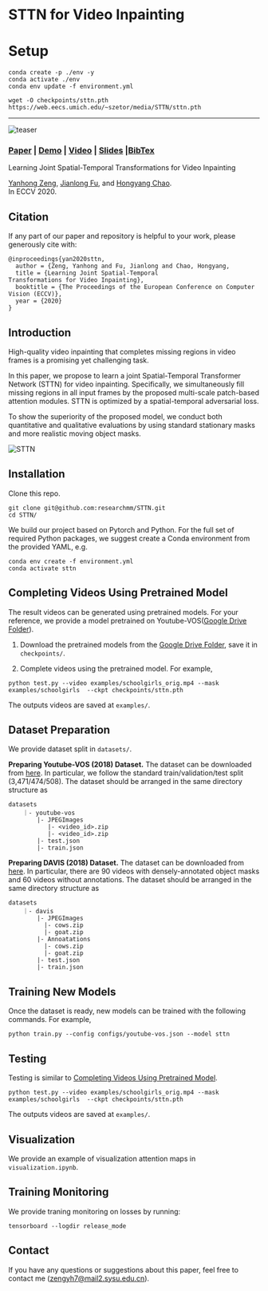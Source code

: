 # STTN for Video Inpainting

# Setup

```
conda create -p ./env -y
conda activate ./env
conda env update -f environment.yml

wget -O checkpoints/sttn.pth https://web.eecs.umich.edu/~szetor/media/STTN/sttn.pth
```

---

![teaser](https://github.com/researchmm/STTN/blob/master/docs/teaser.png?raw=true)

### [Paper](https://arxiv.org/abs/2007.10247) | [Demo](https://www.youtube.com/watch?v=tgiWGdr1SnE&feature=youtu.be) | [Video](https://drive.google.com/file/d/19eKm4AJhIbJAbvXyA-HTQHFdia7XcN6H/view?usp=sharing) | [Slides](https://drive.google.com/file/d/1y09-SLcTadqpuDDLSzFdtr3ymGbjrmyi/view?usp=sharing) |[BibTex](https://github.com/researchmm/STTN#citation)

Learning Joint Spatial-Temporal Transformations for Video Inpainting<br>

[Yanhong Zeng](https://sites.google.com/view/1900zyh),  [Jianlong Fu](https://jianlong-fu.github.io/), and [Hongyang Chao](https://scholar.google.com/citations?user=qnbpG6gAAAAJ&hl).<br>
In ECCV 2020.


<!-- ---------------------------------------------- -->
## Citation
If any part of our paper and repository is helpful to your work, please generously cite with:
```
@inproceedings{yan2020sttn,
  author = {Zeng, Yanhong and Fu, Jianlong and Chao, Hongyang,
  title = {Learning Joint Spatial-Temporal
Transformations for Video Inpainting},
  booktitle = {The Proceedings of the European Conference on Computer Vision (ECCV)},
  year = {2020}
}
```

<!-- ---------------------------------------------- -->
## Introduction 
High-quality video inpainting that completes missing regions in video frames is a promising yet challenging task. 

In this paper, we propose to learn a joint Spatial-Temporal Transformer Network (STTN) for video inpainting. Specifically, we simultaneously fill missing regions in all input frames by the proposed multi-scale patch-based attention modules. STTN is optimized by a spatial-temporal adversarial loss. 

To show the superiority of the proposed model, we conduct both quantitative and qualitative evaluations by using standard stationary masks and more realistic moving object masks.

![STTN](https://github.com/researchmm/STTN/blob/master/docs/sttn.png?raw=true)


<!-- ---------------------------------------------- -->
## Installation  

Clone this repo.

```
git clone git@github.com:researchmm/STTN.git
cd STTN/
```

We build our project based on Pytorch and Python. For the full set of required Python packages, we suggest create a Conda environment from the provided YAML, e.g.

```
conda env create -f environment.yml 
conda activate sttn
```

<!-- ---------------------------------------------- -->
## Completing Videos Using Pretrained Model

The result videos can be generated using pretrained models. 
For your reference, we provide a model pretrained on Youtube-VOS([Google Drive Folder](https://drive.google.com/file/d/1ZAMV8547wmZylKRt5qR_tC5VlosXD4Wv/view?usp=sharing)). 

1. Download the pretrained models from the [Google Drive Folder](https://drive.google.com/file/d/1ZAMV8547wmZylKRt5qR_tC5VlosXD4Wv/view?usp=sharing), save it in ```checkpoints/```. 

2. Complete videos using the pretrained model. For example, 

```
python test.py --video examples/schoolgirls_orig.mp4 --mask examples/schoolgirls  --ckpt checkpoints/sttn.pth 
```
The outputs videos are saved at ```examples/```. 


<!-- ---------------------------------------------- -->
## Dataset Preparation

We provide dataset split in ```datasets/```. 

**Preparing Youtube-VOS (2018) Dataset.** The dataset can be downloaded from [here](https://competitions.codalab.org/competitions/19544#participate-get-data). In particular, we follow the standard train/validation/test split (3,471/474/508). The dataset should be arranged in the same directory structure as 

```
datasets
    ｜- youtube-vos
        |- JPEGImages
           |- <video_id>.zip
           |- <video_id>.zip
        |- test.json 
        |- train.json 
``` 

**Preparing DAVIS (2018) Dataset.** The dataset can be downloaded from [here](https://davischallenge.org/davis2017/code.html). In particular, there are 90 videos with densely-annotated object masks and 60 videos without annotations. The dataset should be arranged in the same directory structure as

```
datasets
    ｜- davis
        |- JPEGImages
          |- cows.zip
          |- goat.zip
        |- Annoatations
          |- cows.zip
          |- goat.zip
        |- test.json 
        |- train.json 
``` 


<!-- ---------------------------------------------- -->
## Training New Models
Once the dataset is ready, new models can be trained with the following commands. For example, 

```
python train.py --config configs/youtube-vos.json --model sttn 
```

<!-- ---------------------------------------------- -->
## Testing

Testing is similar to [Completing Videos Using Pretrained Model](https://github.com/researchmm/STTN#completing-videos-using-pretrained-model).

```
python test.py --video examples/schoolgirls_orig.mp4 --mask examples/schoolgirls  --ckpt checkpoints/sttn.pth 
```
The outputs videos are saved at ```examples/```. 

<!-- ---------------------------------------------- -->
## Visualization 

We provide an example of visualization attention maps in ```visualization.ipynb```. 


<!-- ---------------------------------------------- -->
## Training Monitoring  

We provide traning monitoring on losses by running: 
```
tensorboard --logdir release_mode                                                    
```

<!-- ---------------------------------------------- -->
## Contact
If you have any questions or suggestions about this paper, feel free to contact me (zengyh7@mail2.sysu.edu.cn).
